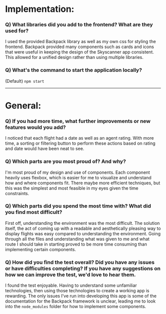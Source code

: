 # Implementation:

### Q) What libraries did you add to the frontend? What are they used for?

I used the provided Backpack library as well as my own css for styling the frontend. Backpack provided many components such as cards and icons that were useful in keeping the design of the Skyscanner app consistent. This allowed for a unified design rather than using multiple libraries. 

### Q) What's the command to start the application locally?

(Default) `npm start`

---

# General:

### Q) If you had more time, what further improvements or new features would you add?

I noticed that each flight had a date as well as an agent rating. With more time, a sorting or filtering button to perform these actions based on rating and date would have been neat to see. 

### Q) Which parts are you most proud of? And why?

I'm most proud of my design and use of components. Each component heavily uses flexbox, which is easier for me to visualize and understand how and where components fit. There maybe more efficient techniques, but this was the simplest and most feasible in my eyes given the time constraints.

### Q) Which parts did you spend the most time with? What did you find most difficult?

First off, understanding the environment was the most difficult. The solution itself, the act of coming up with a readable and aesthetically pleasing way to display flights was easy compared to understanding the environment. Going through all the files and understanding what was given to me and what route I should take in starting proved to be more time consuming than implementing certain components.

### Q) How did you find the test overall? Did you have any issues or have difficulties completing? If you have any suggestions on how we can improve the test, we'd love to hear them.

I found the test enjoyable. Having to understand some unfamiliar technologies, then using those technologies to create a working app is rewarding. The only issues I've run into developing this app is some of the documentation for the Backpack framework is unclear, leading me to look into the `node_modules` folder for how to implement some components. 
